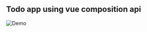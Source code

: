 ## Todo app using vue composition api

![Demo](https://thanhchungbtc.github.io/vue-composition-todo/)

